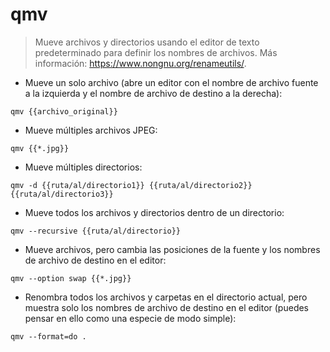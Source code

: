 # qmv

> Mueve archivos y directorios usando el editor de texto predeterminado para definir los nombres de archivos.
> Más información: <https://www.nongnu.org/renameutils/>.

- Mueve un solo archivo (abre un editor con el nombre de archivo fuente a la izquierda y el nombre de archivo de destino a la derecha):

`qmv {{archivo_original}}`

- Mueve múltiples archivos JPEG:

`qmv {{*.jpg}}`

- Mueve múltiples directorios:

`qmv -d {{ruta/al/directorio1}} {{ruta/al/directorio2}} {{ruta/al/directorio3}}`

- Mueve todos los archivos y directorios dentro de un directorio:

`qmv --recursive {{ruta/al/directorio}}`

- Mueve archivos, pero cambia las posiciones de la fuente y los nombres de archivo de destino en el editor:

`qmv --option swap {{*.jpg}}`

- Renombra todos los archivos y carpetas en el directorio actual, pero muestra solo los nombres de archivo de destino en el editor (puedes pensar en ello como una especie de modo simple):

`qmv --format=do .`
